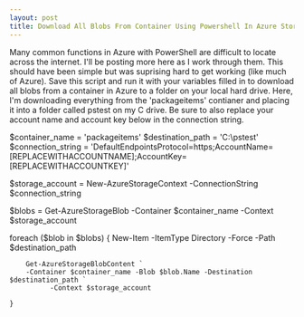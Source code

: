 ```yaml
---
layout: post
title: Download All Blobs From Container Using Powershell In Azure Storage
---
```


Many common functions in Azure with PowerShell are difficult to locate across the internet. I'll be posting more here as I work through them.  This should have been simple but was suprising hard to get working (like much of Azure).  Save this script and run it with your variables filled in to download all blobs from a container in Azure to a folder on your local hard drive.  Here, I'm downloading everything from the 'packageitems' contianer and placing it into a folder called pstest on my C drive.  Be sure to also replace your account name and account key below in the connection string.

$container_name = 'packageitems'
$destination_path = 'C:\pstest'
$connection_string = 'DefaultEndpointsProtocol=https;AccountName=[REPLACEWITHACCOUNTNAME];AccountKey=[REPLACEWITHACCOUNTKEY]'

$storage_account = New-AzureStorageContext -ConnectionString $connection_string

$blobs = Get-AzureStorageBlob -Container $container_name -Context $storage_account

foreach ($blob in $blobs)
    {
				New-Item -ItemType Directory -Force -Path $destination_path
  
        Get-AzureStorageBlobContent `
        -Container $container_name -Blob $blob.Name -Destination $destination_path `
			  -Context $storage_account
      
    }
